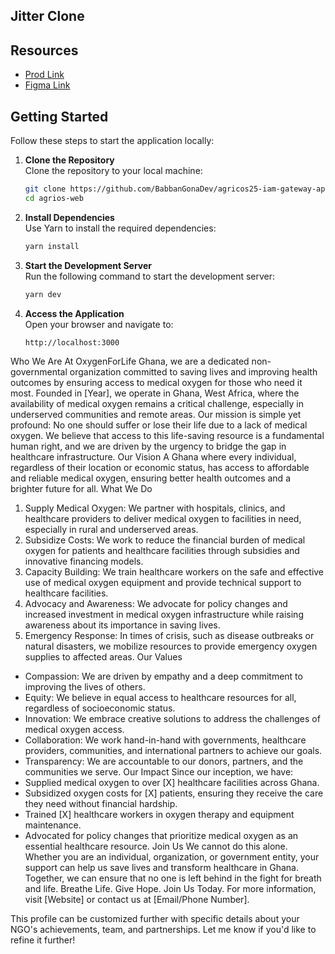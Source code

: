 ## Jitter Clone

## Resources
* [Prod Link](https://jitter.video)
* [Figma Link](https://www.figma.com/design/OIZURA13blGekhBzJZ86wl/Tomi-s-project?node-id=0-1&t=PA5W9oVoDSfRL6Vt-1)

## Getting Started
Follow these steps to start the application locally:

1. **Clone the Repository**  
   Clone the repository to your local machine:  
   ```bash
   git clone https://github.com/BabbanGonaDev/agricos25-iam-gateway-app
   cd agrios-web
   ```

2. **Install Dependencies**  
   Use Yarn to install the required dependencies:  
   ```bash
   yarn install
   ```

3. **Start the Development Server**  
   Run the following command to start the development server:  
   ```bash
   yarn dev
   ```

4. **Access the Application**  
   Open your browser and navigate to:  
   ```plaintext
   http://localhost:3000
   ```

Who We Are
At OxygenForLife Ghana, we are a dedicated non-governmental organization committed to saving lives and improving health outcomes by ensuring access to medical oxygen for those who need it most. Founded in [Year], we operate in Ghana, West Africa, where the availability of medical oxygen remains a critical challenge, especially in underserved communities and remote areas.
Our mission is simple yet profound: No one should suffer or lose their life due to a lack of medical oxygen. We believe that access to this life-saving resource is a fundamental human right, and we are driven by the urgency to bridge the gap in healthcare infrastructure.
Our Vision
A Ghana where every individual, regardless of their location or economic status, has access to affordable and reliable medical oxygen, ensuring better health outcomes and a brighter future for all.
What We Do
1. Supply Medical Oxygen: We partner with hospitals, clinics, and healthcare providers to deliver medical oxygen to facilities in need, especially in rural and underserved areas.
2. Subsidize Costs: We work to reduce the financial burden of medical oxygen for patients and healthcare facilities through subsidies and innovative financing models.
3. Capacity Building: We train healthcare workers on the safe and effective use of medical oxygen equipment and provide technical support to healthcare facilities.
4. Advocacy and Awareness: We advocate for policy changes and increased investment in medical oxygen infrastructure while raising awareness about its importance in saving lives.
5. Emergency Response: In times of crisis, such as disease outbreaks or natural disasters, we mobilize resources to provide emergency oxygen supplies to affected areas.
Our Values
* Compassion: We are driven by empathy and a deep commitment to improving the lives of others.
* Equity: We believe in equal access to healthcare resources for all, regardless of socioeconomic status.
* Innovation: We embrace creative solutions to address the challenges of medical oxygen access.
* Collaboration: We work hand-in-hand with governments, healthcare providers, communities, and international partners to achieve our goals.
* Transparency: We are accountable to our donors, partners, and the communities we serve.
Our Impact
Since our inception, we have:
* Supplied medical oxygen to over [X] healthcare facilities across Ghana.
* Subsidized oxygen costs for [X] patients, ensuring they receive the care they need without financial hardship.
* Trained [X] healthcare workers in oxygen therapy and equipment maintenance.
* Advocated for policy changes that prioritize medical oxygen as an essential healthcare resource.
Join Us
We cannot do this alone. Whether you are an individual, organization, or government entity, your support can help us save lives and transform healthcare in Ghana. Together, we can ensure that no one is left behind in the fight for breath and life.
Breathe Life. Give Hope. Join Us Today.
For more information, visit [Website] or contact us at [Email/Phone Number].

This profile can be customized further with specific details about your NGO's achievements, team, and partnerships. Let me know if you'd like to refine it further!